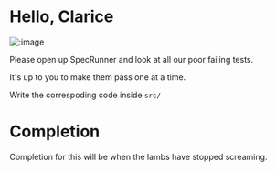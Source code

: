 # Hello, Clarice

![:image](http://assets.vg247.com/current//2014/10/silence11.jpg)

Please open up SpecRunner and look at all our poor failing tests.

It's up to you to make them pass one at a time. 

Write the correspoding code inside `src/`

# Completion

Completion for this will be when the lambs have stopped screaming.
